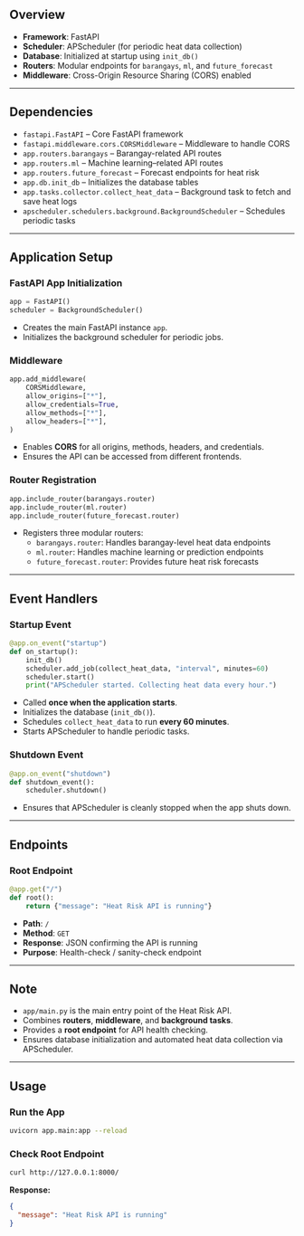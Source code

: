 ## **Overview**

- **Framework**: FastAPI
- **Scheduler**: APScheduler (for periodic heat data collection)
- **Database**: Initialized at startup using `init_db()`
- **Routers**: Modular endpoints for `barangays`, `ml`, and `future_forecast`
- **Middleware**: Cross-Origin Resource Sharing (CORS) enabled

---

## **Dependencies**

- `fastapi.FastAPI` – Core FastAPI framework
- `fastapi.middleware.cors.CORSMiddleware` – Middleware to handle CORS
- `app.routers.barangays` – Barangay-related API routes
- `app.routers.ml` – Machine learning–related API routes
- `app.routers.future_forecast` – Forecast endpoints for heat risk
- `app.db.init_db` – Initializes the database tables
- `app.tasks.collector.collect_heat_data` – Background task to fetch and save heat logs
- `apscheduler.schedulers.background.BackgroundScheduler` – Schedules periodic tasks

---

## **Application Setup**

### FastAPI App Initialization

```python
app = FastAPI()
scheduler = BackgroundScheduler()
```

- Creates the main FastAPI instance `app`.
- Initializes the background scheduler for periodic jobs.

### Middleware

```python
app.add_middleware(
    CORSMiddleware,
    allow_origins=["*"], 
    allow_credentials=True,
    allow_methods=["*"],
    allow_headers=["*"],
)
```

- Enables **CORS** for all origins, methods, headers, and credentials.
- Ensures the API can be accessed from different frontends.


### Router Registration

```python
app.include_router(barangays.router)
app.include_router(ml.router)
app.include_router(future_forecast.router)
```

- Registers three modular routers:
    - `barangays.router`: Handles barangay-level heat data endpoints
    - `ml.router`: Handles machine learning or prediction endpoints
    - `future_forecast.router`: Provides future heat risk forecasts

---

## **Event Handlers**

### Startup Event

```python
@app.on_event("startup")
def on_startup():
    init_db()
    scheduler.add_job(collect_heat_data, "interval", minutes=60)
    scheduler.start()
    print("APScheduler started. Collecting heat data every hour.")
```

- Called **once when the application starts**.
- Initializes the database (`init_db()`).
- Schedules `collect_heat_data` to run **every 60 minutes**.
- Starts APScheduler to handle periodic tasks.

### Shutdown Event

```python
@app.on_event("shutdown")
def shutdown_event():
    scheduler.shutdown()
```

- Ensures that APScheduler is cleanly stopped when the app shuts down.

---

## **Endpoints**

### Root Endpoint

```python
@app.get("/")
def root():
    return {"message": "Heat Risk API is running"}
```

- **Path**: `/`
- **Method**: `GET`
- **Response**: JSON confirming the API is running
- **Purpose**: Health-check / sanity-check endpoint

---

## **Note**

- `app/main.py` is the main entry point of the Heat Risk API.
- Combines **routers**, **middleware**, and **background tasks**.
- Provides a **root endpoint** for API health checking.
- Ensures database initialization and automated heat data collection via APScheduler.


---

## **Usage**

### Run the App

```bash
uvicorn app.main:app --reload
```

### Check Root Endpoint

```bash
curl http://127.0.0.1:8000/
```

**Response:**

```json
{
  "message": "Heat Risk API is running"
}
```
